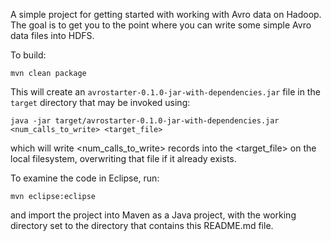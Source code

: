 A simple project for getting started with working with Avro data on Hadoop. The goal is to get you
to the point where you can write some simple Avro data files into HDFS.

To build:

	mvn clean package

This will create an `avrostarter-0.1.0-jar-with-dependencies.jar` file in the `target` directory that
may be invoked using:

	java -jar target/avrostarter-0.1.0-jar-with-dependencies.jar <num_calls_to_write> <target_file>

which will write <num_calls_to_write> records into the <target_file> on the local filesystem, overwriting
that file if it already exists.

To examine the code in Eclipse, run:

	mvn eclipse:eclipse

and import the project into Maven as a Java project, with the working directory set to the directory that
contains this README.md file.
